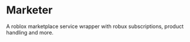 # Marketer
A roblox marketplace service wrapper with robux subscriptions, product handling and more.
